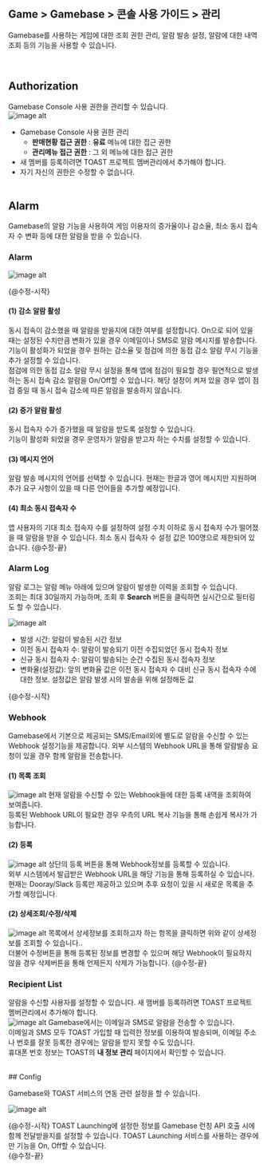 ## Game > Gamebase > 콘솔 사용 가이드 >  관리

Gamebase를 사용하는 게임에 대한 조회 권한 관리, 알람 발송 설정, 알람에 대한 내역 조회 등의 기능을 사용할 수 있습니다.

<br/>

## Authorization

Gamebase Console 사용 권한을 관리할 수 있습니다.<br />
![image alt](./image/Operators_Guide/Console_Management_Authorization1_1.2.png)

* Gamebase Console 사용 권한 관리<br />
  * **판매현황 접근 권한** : **유료** 메뉴에 대한 접근 권한
  * **관리메뉴 접근 권한** : 그 외 메뉴에 대한 접근 권한
* 새 멤버를 등록하려면 TOAST 프로젝트 멤버관리에서 추가해야 합니다.<br />
* 자기 자신의 권한은 수정할 수 없습니다.<br />
  <br/>

## Alarm

Gamebase의 알람 기능을 사용하여 게임 이용자의 증가율이나 감소율, 최소 동시 접속자 수 변화 등에 대한 알람을 받을 수 있습니다.<br />

### Alarm

![image alt](./image/Operators_Guide/Console_Management_Alarm1_1.7.png)

{@수정-시작}
#### (1) 감소 알람 활성
동시 접속이 감소했을 때 알람을 받을지에 대한 여부를 설정합니다. On으로 되어 있을 때는 설정된 수치만큼 변화가 있을 경우 이메일이나 SMS로 알람 메시지를 발송합니다.<br />
기능이 활성화가 되었을 경우 원하는 감소율 및 점검에 의한 동접 감소 알람 무시 기능을 추가 설정할 수 있습니다.<br />
점검에 의한 동접 감소 알람 무시 설정을 통해 앱에 점검이 필요할 경우 필연적으로 발생하는 동시 접속 감소 알람을 On/Off할 수 있습니다. 해당 설정이 켜져 있을 경우 앱이 점검 중일 때 동시 접속 감소에 따른 알람을 발송하지 않습니다.<br />

#### (2) 증가 알람 활성
동시 접속자 수가 증가했을 때 알람을 받도록 설정할 수 있습니다. <br />
기능이 활성화 되었을 경우 운영자가 알람을 받고자 하는 수치를 설정할 수 있습니다. <br />

#### (3) 메시지 언어
알람 발송 메시지의 언어를 선택할 수 있습니다. 현재는 한글과 영어 메시지만 지원하며 추가 요구 사항이 있을 때 다른 언어들을 추가할 예정입니다.

#### (4) 최소 동시 접속자 수
앱 사용자의 기대 최소 접속자 수를 설정하여 설정 수치 이하로 동시 접속자 수가 떨어졌을 때 알람을 받을 수 있습니다. 최소 동시 접속자 수 설정 값은 100명으로 제한되어 있습니다.
{@수정-끝}

### Alarm Log

알람 로그는 알람 메뉴 아래에 있으며 알람이 발생한 이력을 조회할 수 있습니다.<br />
조회는 최대 30일까지 가능하며, 조회 후 **Search** 버튼을 클릭하면 실시간으로 필터링도 할 수 있습니다.<br />

![image alt](http://static.toastoven.net/prod_gamebase/Operators_Guide/Console_Management_Alarm2_1.0.png)

- 발생 시간: 알람이 발송된 시간 정보
- 이전 동시 접속자 수: 알람이 발송되기 이전 수집되었던 동시 접속자 정보
- 신규 동시 접속자 수: 알람이 발송되는 순간 수집된 동시 접속자 정보
- 변화율(설정값): 앞의 변화율 값은 이전 동시 접속자 수 대비 신규 동시 접속자 수에 대한 정보. 설정값은 알람 발생 시의 발송을 위해 설정해둔 값

{@수정-시작}
### Webhook
Gamebase에서 기본으로 제공되는 SMS/Email외에 별도로 알람을 수신할 수 있는 Webhook 설정기능을 제공합니다.
외부 시스템의 Webhook URL을 통해 알람발송 요청이 있을 경우 함께 알람을 전송합니다.

#### (1) 목록 조회
![image alt](./image/Operators_Guide/Console_Management_Alarm4_1.1.png)
현재 알람을 수신할 수 있는 Webhook들에 대한 등록 내역을 조회하여 보여줍니다.<br />
등록된 Webhook URL이 필요한 경우 우측의 URL 복사 기능을 통해 손쉽게 복사가 가능합니다.

#### (2) 등록
![image alt](./image/Operators_Guide/Console_Management_Alarm4_2.0.png)
상단의 등록 버튼을 통해 Webhook정보를 등록할 수 있습니다.<br />
외부 시스템에서 발급받은 Webhook URL을 해당 기능을 통해 등록하실 수 있습니다.<br />
현재는 Dooray/Slack 등록만 제공하고 있으며 추후 요청이 있을 시 새로운 목록을 추가할 예정입니다.

#### (2) 상세조회/수정/삭제
![image alt](./image/Operators_Guide/Console_Management_Alarm4_3.1.png)
목록에서 상세정보를 조회하고자 하는 항목을 클릭하면 위와 같이 상세정보를 조회할 수 있습니다..<br />
더불어 수정버튼을 통해 등록된 정보를 변경할 수 있으며 해당 Webhook이 필요하지 않을 경우 삭제버튼을 통해 언제든지 삭제가 가능합니다.
{@수정-끝}

### Recipient List

알람을 수신할 사용자를 설정할 수 있습니다. 새 맴버를 등록하려면 TOAST 프로젝트 멤버관리에서 추가해야  합니다.<br />
![image alt](./image/Operators_Guide/Console_Management_Alarm3_1.1.png)
Gamebase에서는 이메일과 SMS로 알람을 전송할 수 있습니다.<br />
이메일과 SMS 모두 TOAST 가입할 때 입력한 정보를 이용하여 발송되며, 이메일 주소나 번호를 잘못 등록한 경우에는 알람을 받지 못할 수도 있습니다.<br />휴대폰 번호 정보는 TOAST의 **내 정보 관리** 페이지에서 확인할 수 있습니다.

<br/>
## Config

Gamebase와 TOAST 서비스의 연동 관련 설정을 할 수 있습니다.<br />

![image alt](http://static.toastoven.net/prod_gamebase/Operators_Guide/Console_Management_Config1_1.0.png)

{@수정-시작}
TOAST Launching에 설정한 정보를 Gamebase 런칭 API 호출 시에 함께 전달받을지를 설정할 수 있습니다. TOAST Launching 서비스를 사용하는 경우에만 기능을 On, Off할 수 있습니다.<br />
{@수정-끝}
